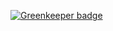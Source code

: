 

[![Greenkeeper badge](https://badges.greenkeeper.io/LiamDotPro/React-Learning.svg)](https://greenkeeper.io/)
